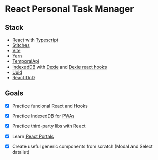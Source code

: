 # React Personal Task Manager

## Stack
- [React](https://reactjs.org/) with [Typescript](https://www.typescriptlang.org/)
- [Stitches](https://stitches.dev/)
- [Vite](https://vitejs.dev/)
- [Yarn](https://yarnpkg.com/)
- [TemporalApi](https://tc39.es/proposal-temporal/docs/)
- [IndexedDB](https://developer.mozilla.org/en-US/docs/Web/API/IndexedDB_API) with [Dexie](https://dexie.org/) and [Dexie react hooks](https://dexie.org/docs/libs/dexie-react-hooks)
- [Uuid](https://www.npmjs.com/package/uuid)
- [React DnD](https://react-dnd.github.io/react-dnd/about)


## Goals
- [x] Practice funcional React and Hooks
- [x] Practice IndexedDB for [PWAs](https://developer.mozilla.org/en-US/docs/Web/Progressive_web_apps)
- [x] Practice third-party libs with React
- [x] Learn [React Portals](https://reactjs.org/docs/portals.html)
- [x] Create useful generic components from scratch (Modal and Select datalist) 

